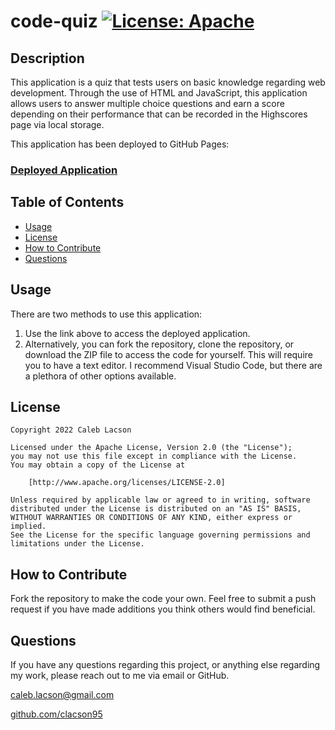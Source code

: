 # code-quiz [![License: Apache](https://img.shields.io/badge/License-Apache_2.0-blue.svg)](https://opensource.org/licenses/Apache-2.0)

## Description
This application is a quiz that tests users on basic knowledge regarding web development. Through the use of HTML and JavaScript, this application allows users to answer multiple choice questions and earn a score depending on their performance that can be recorded in the Highscores page via local storage.

This application has been deployed to GitHub Pages: 
### [Deployed Application](https://clacson95.github.io/code-quiz/)

## Table of Contents
* [Usage](#usage)
* [License](#license)
* [How to Contribute](#how-to-contribute)
* [Questions](#questions)

## Usage
There are two methods to use this application:

1. Use the link above to access the deployed application. 
2. Alternatively, you can fork the repository, clone the repository, or download the ZIP file to access the code for yourself. This will require you to have a text editor. I recommend Visual Studio Code, but there are a plethora of other options available.

## License

    Copyright 2022 Caleb Lacson

    Licensed under the Apache License, Version 2.0 (the "License");
    you may not use this file except in compliance with the License.
    You may obtain a copy of the License at

        [http://www.apache.org/licenses/LICENSE-2.0]

    Unless required by applicable law or agreed to in writing, software
    distributed under the License is distributed on an "AS IS" BASIS,
    WITHOUT WARRANTIES OR CONDITIONS OF ANY KIND, either express or implied.
    See the License for the specific language governing permissions and
    limitations under the License.

## How to Contribute
Fork the repository to make the code your own. Feel free to submit a push request if you have made additions you think others would find beneficial.

## Questions
If you have any questions regarding this project, or anything else regarding my work, please reach out to me via email or GitHub.

[caleb.lacson@gmail.com](caleb.lacson@gmail.com)
  
[github.com/clacson95](github.com/clacson95)
